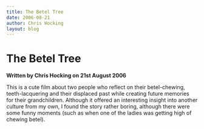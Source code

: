 ```yaml
---
title: The Betel Tree
date: 2006-08-21
author: Chris Hocking
layout: blog
---
```

# The Betel Tree

**Written by Chris Hocking on 21st August 2006**

This is a cute film about two people who reflect on their betel-chewing, teeth-lacquering and their displaced past while creating future memories for their grandchildren. Although it offered an interesting insight into another culture from my own, I found the story rather boring, although there were some funny moments (such as when one of the ladies was getting high of chewing betel).